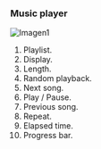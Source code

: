 ### Music player

![Imagen1](http://static.energysistem.com/images/manuals/42235/561685d5f3d83.jpg)

1. Playlist.
2. Display.
3. Length.
4. Random playback.
6. Next song.
7. Play / Pause.
8. Previous song.
9. Repeat.
10. Elapsed time.
11. Progress bar.
